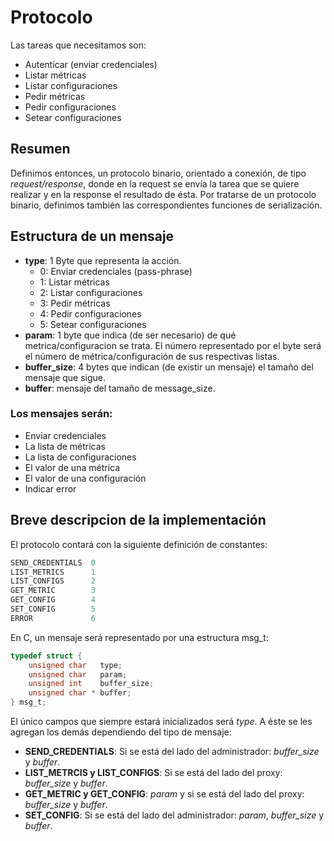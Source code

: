 # Protocolo

Las tareas que necesitamos son:
- Autenticar (enviar credenciales)
- Listar métricas
- Listar configuraciones
- Pedir métricas
- Pedir configuraciones
- Setear configuraciones

## Resumen
Definimos entonces, un protocolo binario, orientado a conexión, de tipo *request/response*, donde en la request se envía la tarea que se quiere realizar y en la response el resultado de ésta.
Por tratarse de un protocolo binario, definimos también las correspondientes funciones de serialización.

## Estructura de un mensaje
- **type**: 1 Byte que representa la acción.
  - 0: Enviar credenciales (pass-phrase)
  - 1: Listar métricas
  - 2: Listar configuraciones
  - 3: Pedir métricas
  - 4: Pedir configuraciones
  - 5: Setear configuraciones
- **param**: 1 byte que indica (de ser necesario) de qué metrica/configuracion se trata. El número representado por el byte será el número de métrica/configuración de sus respectivas listas.
- **buffer_size**: 4 bytes que indican (de existir un mensaje) el tamaño del mensaje que sigue.
- **buffer**: mensaje del tamaño de message_size.
### Los mensajes serán:
- Enviar credenciales
- La lista de métricas
- La lista de configuraciones
- El valor de una métrica
- El valor de una configuración
- Indicar error

## Breve descripcion de la implementación
El protocolo contará con la siguiente definición de constantes:
```C
SEND_CREDENTIALS  0
LIST_METRICS      1
LIST_CONFIGS      2
GET_METRIC        3
GET_CONFIG        4
SET_CONFIG        5
ERROR             6
```
En C, un mensaje será representado por una estructura msg_t:
```C
typedef struct {
    unsigned char   type;
    unsigned char   param;
    unsigned int    buffer_size;
    unsigned char * buffer;
} msg_t;
```
El único campos que siempre estará inicializados será *type*. A éste se les agregan los demás dependiendo del tipo de mensaje:
- **SEND_CREDENTIALS**: Si se está del lado del administrador: *buffer_size* y *buffer*.
- **LIST_METRCIS y LIST_CONFIGS**: Si se está del lado del proxy: *buffer_size* y *buffer*.
- **GET_METRIC y GET_CONFIG**: *param* y si se está del lado del proxy: *buffer_size* y *buffer*.
- **SET_CONFIG**: Si se está del lado del administrador: *param*, *buffer_size* y *buffer*.
